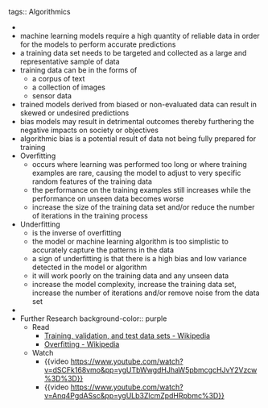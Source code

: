 tags:: Algorithmics

-
- machine learning models require a high quantity of reliable data in order for the models to perform accurate predictions
- a training data set needs to be targeted and collected as a large and representative sample of data
- training data can be in the forms of
	- a corpus of text
	- a collection of images
	- sensor data
- trained models derived from biased or non-evaluated data can result in skewed or undesired predictions
- bias models may result in detrimental outcomes thereby furthering the negative impacts on society or objectives
- algorithmic bias is a potential result of data not being fully prepared for training
- Overfitting
	- occurs where learning was performed too long or where training examples are rare, causing the model to adjust to very specific random features of the training data
	- the performance on the training examples still increases while the performance on unseen data becomes worse
	- increase the size of the training data set and/or reduce the number of iterations in the training process
- Underfitting
	- is the inverse of overfitting
	- the model or machine learning algorithm is too simplistic to accurately capture the patterns in the data
	- a sign of underfitting is that there is a high bias and low variance detected in the model or algorithm
	- it will work poorly on the training data and any unseen data
	- increase the model complexity, increase the training data set, increase the number of iterations and/or remove noise from the data set
-
- Further Research
  background-color:: purple
	- Read
		- [Training, validation, and test data sets - Wikipedia](https://en.wikipedia.org/wiki/Training,_validation,_and_test_data_sets)
		- [Overfitting - Wikipedia](https://en.wikipedia.org/wiki/Overfitting)
	- Watch
		- {{video https://www.youtube.com/watch?v=dSCFk168vmo&pp=ygUTbWwgdHJhaW5pbmcgcHJvY2Vzcw%3D%3D}}
		- {{video https://www.youtube.com/watch?v=Anq4PgdASsc&pp=ygULb3ZlcmZpdHRpbmc%3D}}